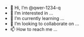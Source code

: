 - 👋 Hi, I’m @qwer-1234-q
- 👀 I’m interested in ...
- 🌱 I’m currently learning ...
- 💞️ I’m looking to collaborate on ...
- 📫 How to reach me ...

<!---
qwer-1234-q/qwer-1234-q is a ✨ special ✨ repository because its `README.md` (this file) appears on your GitHub profile.
You can click the Preview link to take a look at your changes.
--->
